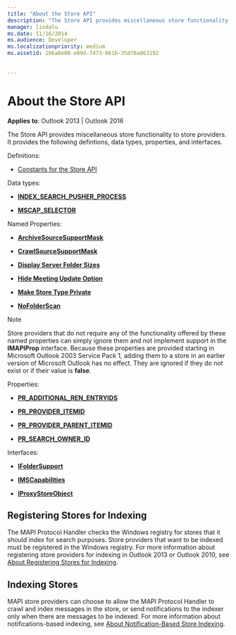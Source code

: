 ```yaml
---
title: "About the Store API"
description: "The Store API provides miscellaneous store functionality to store providers. This article describes related definitions, data types, properties, and interfaces."
manager: lindalu
ms.date: 11/16/2014
ms.audience: Developer
ms.localizationpriority: medium
ms.assetid: 166a8e60-e09d-7473-b61b-35d78a863192
 
 
---
```


# About the Store API

  
  
**Applies to**: Outlook 2013 | Outlook 2016 
  
The Store API provides miscellaneous store functionality to store providers. It provides the following defintions, data types, properties, and interfaces.
  
Definitions:
  
- [Constants for the Store API](mapi-constants.md)
    
Data types:
  
- **[INDEX_SEARCH_PUSHER_PROCESS](index_search_pusher_process.md)**
    
- **[MSCAP_SELECTOR](mscap_selector.md)**
    
Named Properties:
  
- **[ArchiveSourceSupportMask](archivesourcesupportmask.md)**
    
- **[CrawlSourceSupportMask](crawlsourcesupportmask.md)**
    
- **[Display Server Folder Sizes](display-server-folder-sizes-property.md)**
    
- **[Hide Meeting Update Option](hide-meeting-update-option-property.md)**
    
- **[Make Store Type Private](make-store-type-private-property.md)**
    
- **[NoFolderScan](nofolderscan.md)**
    
> [!NOTE]
> Store providers that do not require any of the functionality offered by these named properties can simply ignore them and not implement support in the **IMAPIProp** interface. Because these properties are provided starting in Microsoft Outlook 2003 Service Pack 1, adding them to a store in an earlier version of Microsoft Outlook has no effect. They are ignored if they do not exist or if their value is **false**. 
  
Properties:
  
- **[PR_ADDITIONAL_REN_ENTRYIDS](pidtagadditionalrenentryids-canonical-property.md)**
    
- **[PR_PROVIDER_ITEMID](pidtagprovideritemid-canonical-property.md)**
    
- **[PR_PROVIDER_PARENT_ITEMID](pidtagproviderparentitemid-canonical-property.md)**
    
- **[PR_SEARCH_OWNER_ID](pidtagsearchownerid-canonical-property.md)**
    
Interfaces:
  
- **[IFolderSupport](ifoldersupportiunknown.md)**
    
- **[IMSCapabilities](imscapabilitiesiunknown.md)**
    
- **[IProxyStoreObject](iproxystoreobject.md)**
    
## Registering Stores for Indexing

The MAPI Protocol Handler checks the Windows registry for stores that it should index for search purposes. Store providers that want to be indexed must be registered in the Windows registry. For more information about registering store providers for indexing in Outlook 2013 or Outlook 2010, see [About Registering Stores for Indexing](about-registering-stores-for-indexing.md).
  
## Indexing Stores

MAPI store providers can choose to allow the MAPI Protocol Handler to crawl and index messages in the store, or send notifications to the indexer only when there are messages to be indexed. For more information about notifications-based indexing, see [About Notification-Based Store Indexing](about-notification-based-store-indexing.md).
  

